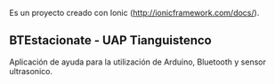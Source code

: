 Es un proyecto creado con Ionic (http://ionicframework.com/docs/).

## BTEstacionate - UAP Tianguistenco

Aplicación de ayuda para la utilización de Arduino, Bluetooth y sensor ultrasonico.
